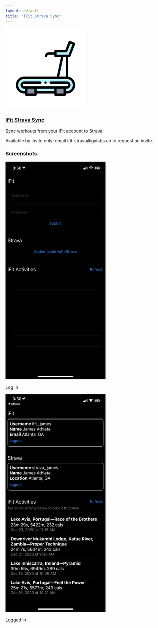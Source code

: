 ```yaml
---
layout: default
title: "iFit Strava Sync"
---
```


<div class="media mb-4">
    <img src="/media/ifit-strava-app-256.png" class="align-self-start mr-3" alt="Bean coffee reviews app logo">
    <div class="media-body">
        <h3 class="mt-0"><a href="/ifit-strava">iFit Strava Sync</a></h3>
        <p>Sync workouts from your iFit account to Strava!</p>
        <p>Available by invite only: email ifit-strava@gxlabs.co to request an invite.</p>
    </div>
</div>
<div class="row mt-4">
    <h3>Screenshots</h3>
</div>
<div class="row">
    <div class="col">
        <img src="/media/ifit-strava-login.png" width="320" alt="HiFi remote app home screen">
        <p>Log in</p>
    </div>
    <div class="col">
        <img src="/media/ifit-strava-logged-in.png" width="320" alt="HiFi remote app settings screen">
        <p>Logged in</p>
    </div>
</div>
